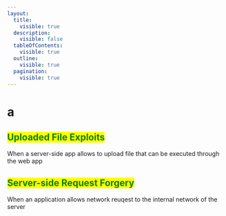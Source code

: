 ```yaml
---
layout:
  title:
    visible: true
  description:
    visible: false
  tableOfContents:
    visible: true
  outline:
    visible: true
  pagination:
    visible: true
---
```


# a

## <mark style="color:green;">Uploaded File Exploits</mark>

When a server-side app allows to upload file that can be executed through the web app



## <mark style="color:green;">Server-side Request Forgery</mark>

When an application allows network reuqest to the internal network of the server

